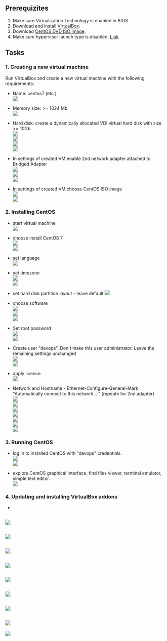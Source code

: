 ## Prerequizites
1. Make sure Virtualization Technology is enabled in BIOS.
2. Download and install [VirtualBox](https://www.virtualbox.org/wiki/Downloads).
3. Download [CentOS DVD ISO image](https://www.centos.org/download/).
4. Make sure hypervisor launch type is disabled. [Link](https://stackoverflow.com/a/50119065)

## Tasks

### 1. Creating a new virtual machine
Run VirtualBox and create a new virtual machine with the following requirements:
- Name: centos7 (etc.)  
![](images/2_vb_name_os.png "")  
  
- Memory size: >= 1024 Mb  
![](images/3_vb_memory_size.png "")  
  
- Hard disk: create a dynamically allocated VDI virtual hard disk with size >= 10Gb  
![](images/4_vb_new_hard_disk.png "")  
![](images/5_vb_hard_disk_file_type.png "")  
![](images/6_vb_storage_on_hd.png "")  
![](images/7_vb_file_location_size.png "")  
  
- In settings of created VM enable 2nd network adapter attached to Bridged Adapter  
![](images/8_vb_settings_vm.png "")  
![](images/9_vb_1st_network_adapter.PNG "")  
![](images/10_vb_2nd_network_adapter.PNG "")  
  
- In settings of created VM choose CentOS ISO image  
![](images/10_vb_choose_disk_image.png "")  
![](images/11_vb_choose_disk_image_2.png "")  
  
  
### 2. Installing CentOS
- start virtual machine  
![](images/12_vb_start_vm.png "")  
  
- choose install CentOS 7  
![](images/13_cs7_install.png "")  
![](images/14_cs7_install.png "")  
  
- set language  
![](images/15_cs7_install_lang.png "")  
  
- set timezone  
![](images/16_cs7_install_timezone.png "")  
![](images/17_cs7_install_timezone_2.png "")  
  
- set hard disk partition layout - leave default 
![](images/18_cs7_install_layout.png "")  
  
- choose software  
![](images/19_cs7_install_software_1.png "")  
![](images/19_cs7_install_software_2.png "")  
![](images/20_cs7_install_main.png "")  
  
- Set root password  
![](images/21_cs7_install_root.png "")  
![](images/22_cs7_install_root_pwd.png "")  
  
- Create user "devops". Don't make this user administrator. Leave the remaining settings unchanged  
![](images/23_cs7_install_user.png "")  
![](images/24_cs7_install_user_pwd.png "")  
  
- apply licence  
![](images/28_cs7_install_lic.png "")  
  
- Network and Hostname - Ethernet-Configure-General-Mark "Automatically connect to this network ..." (repeate for 2nd adapter)  
![](images/29_cs7_install_init_net.png "")  
![](images/30_cs7_install_network.PNG "")  
![](images/31_cs7_install_network.PNG "")  
![](images/32_cs7_install_network.PNG "")  
![](images/33_cs7_install_network.PNG "")  
![](images/34_cs7_install_network.PNG "")  
![](images/35_cs7_install_network.PNG "")  
  
### 3. Running CentOS
- log in to installed CentOS with "devops" credentials.  
![](images/36_cs7_install_login.png "")  
![](images/37_cs7_install_login.png "")  
  
- explore CentOS graphical interface, find files viewer, terminal emulator, simple text editor.  
![](images/38_cs7_install_ready.png "")  
  

### 4. Updating and installing VirtualBox addons
-   
![](images/40_vb_add.PNG "")  
-   
![](images/41_vb_add.PNG "")  
-   
![](images/42_vb_add.PNG "")  
-   
![](images/43_vb_add.PNG "")  
-   
![](images/44_vb_add.png "")  
-   
![](images/45_vb_add.PNG "")  
-   
![](images/46_vb_add.PNG "")  
-   
![](images/47_vb_add.PNG "")  
-   
![](images/48_vb_add.png "")  







